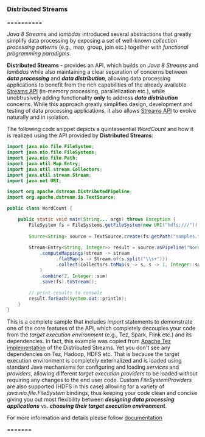 ### Distributed Streams
==========

_Java 8 Streams_ and _lambdas_ introduced several abstractions that greatly simplify data processing by exposing a set of well-known _collection 
processing patterns_ (e.g., map, group, join etc.) together with _functional programming paradigms_. 

**Distributed Streams** - provides an API, which builds on _Java 8 Streams_ and _lambdas_ while also maintaining a clear separation of concerns between _**data processing**_
and _**data distribution**_, allowing data processing applications to benefit from the rich capabilities of the already available 
[Streams API](http://docs.oracle.com/javase/8/docs/api/java/util/stream/package-summary.html) (in-memory processing, parallelization etc.), while 
unobtrusively adding functionality **only** to address _**data distribution**_ concerns. While this approach greatly simplifies design, 
development and testing of data processing applications, it also allows [Streams API](http://docs.oracle.com/javase/8/docs/api/java/util/stream/package-summary.html)
to evolve naturally and in isolation.

The following code snippet depicts a quintessential _WordCount_ and how it is realized using the API provided by **Distributed Streams**:

```java
import java.nio.file.FileSystem;
import java.nio.file.FileSystems;
import java.nio.file.Path;
import java.util.Map.Entry;
import java.util.stream.Collectors;
import java.util.stream.Stream;
import java.net.URI;

import org.apache.dstream.DistributedPipeline;
import org.apache.dstream.io.TextSource;

public class WordCount {

	public static void main(String... args) throws Exception {
		FileSystem fs = FileSystems.getFileSystem(new URI("hdfs:///"));
		
		Source<String> source = TextSource.create(fs.getPath("samples.txt"));
		
		Stream<Entry<String, Integer>> result = source.asPipeline("WordCount")
			.computeMappings(stream -> stream
				  .flatMap(s -> Stream.of(s.split("\\s+")))
				  .collect(Collectors.toMap(s -> s, s -> 1, Integer::sum))
			)
		    .combine(2, Integer::sum)
		    .save(fs).toStream();
		
		// print results to console
		result.forEach(System.out::println);
	}
}
```
This is a complete sample that includes _import_ statements to demonstrate one of the core features of the API, which completely decouples your code from the _target execution environment_ 
(e.g., Tez, Spark, Flink etc.) and its dependencies. In fact, this example was copied from [Apache Tez implementation](https://github.com/hortonworks/dstream-tez/) of the Distributed Streams. 
Yet you don't see any dependencies on Tez, Hadoop, HDFS etc. That is because the target execution environment is completely externalized and is loaded using standard Java mechanisms for configuring and loading _services_ and _providers_, allowing different _target execution providers_ to be loaded without requiring any changes to the end user code. Custom _FileSystemProviders_ are also supported 
(HDFS in this case) allowing for a variety of _java.nio.file.FileSystem_ bindings, thus keeping your code clean and concise giving you out most flexibility between _**designing data processing applications**_ vs. _**choosing their target execution environment**_.  

For more information and details please follow [documentation](https://github.com/hortonworks/dstream/wiki)

=======

